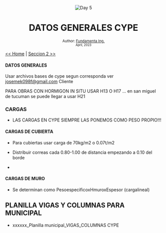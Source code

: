 <div align="center">


![Day 5](./images/banners/React_Banner.png)

  <h1> DATOS GENERALES CYPE</h1>
  

  <sub>Author:
  <a href="" target="_blank">Fundamenta Ing.</a><br>
  <small> April, 2023</small>
  </sub>
</div>

[<< Home](https://github.com/FUNDAMENTA-ING/FUNDAMENTA-DOC/blob/main/README.md) | [Seccion 2 >>](https://github.com/FUNDAMENTA-ING/FUNDAMENTA-DOC/blob/main/README.md)





#### DATOS GENERALES

Usar archivos bases de cype segun corresponda ver josemek098f@gmail.com Cliente 

PARA OBRAS CON HORMIGON IN SITU USAR H13 O H17 ... en san miguel de tucuman se puede llegar a usar H21



### CARGAS

- LAS CARGAS EN CYPE SIEMPRE LAS PONEMOS COMO PESO PROPIO!!!

  
#### CARGAS DE CUBIERTA
- Para cubiertas usar carga de 70kg/m2 o 0.07t/m2
- Distribuir correas cada 0.80-1.00 de distancia empezando a 0.10 del borde

- 
#### CARGAS DE MURO  
- Se determinan como PesoespecificoxHmuroxEspesor (cargalineal)


 ## PLANILLA VIGAS Y COLUMNAS PARA MUNICIPAL

 - xxxxxx_Planilla municipal_VIGAS_COLUMNAS CYPE

